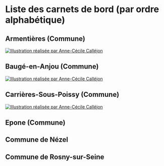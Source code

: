 # Liste des carnets de bord (par ordre alphabétique)

## Armentières (Commune)
[![Illustration réalisée par Anne-Cécile Calléjon](https://nextcloud.datactivist.coop/s/6RgPYWbYgpZxB32/preview)](https://datactivist.coop/challengedata3/armentieres)

## Baugé-en-Anjou (Commune)
[![Illustration réalisée par Anne-Cécile Calléjon](https://nextcloud.datactivist.coop/s/e4mePL8wn8LEMwM/preview)](https://datactivist.coop/challengedata3/baugeenanjou)

## Carrières-Sous-Poissy (Commune)
[![Illustration réalisée par Anne-Cécile Calléjon](https://raw.githubusercontent.com/datactivist/challengedata3/main/images_cdb/carrieressouspoissy.jpeg)](https://datactivist.coop/challengedata3/carrieres-sous-poissy)

## Epone (Commune)

## Commune de Nézel

## Commune de Rosny-sur-Seine